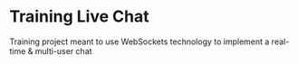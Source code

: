 # Training Live Chat

Training project meant to use WebSockets technology to implement a real-time & multi-user chat